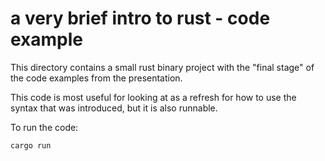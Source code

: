 # a very brief intro to rust - code example

This directory contains a small rust binary project with the "final stage" of
the code examples from the presentation. 

This code is most useful for looking at as a refresh for how to use the syntax
that was introduced, but it is also runnable.

To run the code:

```
cargo run
```
